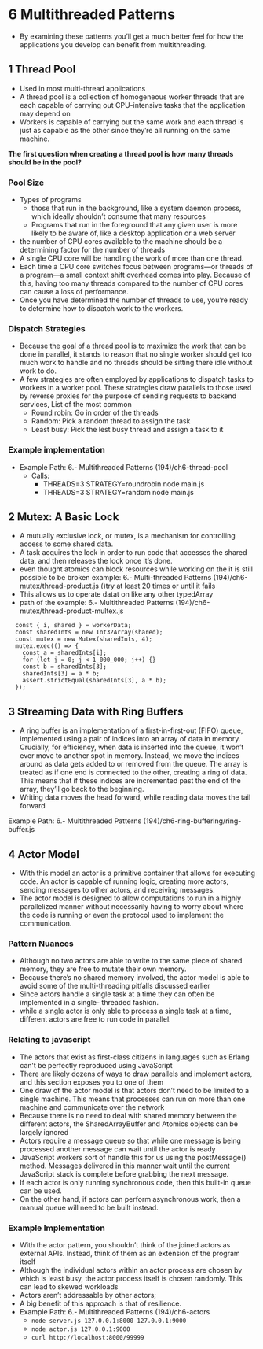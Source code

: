 # 6 Multithreaded Patterns

- By examining these patterns you’ll get a much better feel for how the applications you develop can benefit from multithreading.

## 1 Thread Pool

- Used in most multi-thread applications
- A thread pool is a collection of homogeneous worker threads that are each capable of carrying out CPU-intensive tasks that the application may depend on
- Workers is capable of carrying out the same work and each thread is just as capable as the other since they’re all running on the same machine.

**The first question when creating a thread pool is how many threads should be in the pool?**

### Pool Size

- Types of programs
  - those that run in the background, like a system daemon process, which ideally shouldn’t consume that many resources
  - Programs that run in the foreground that any given user is more likely to be aware of, like a desktop application or a web server
- the number of CPU cores available to the machine should be a determining factor for the number of threads
- A single CPU core will be handling the work of more than one thread.
- Each time a CPU core switches focus between programs—or threads of a program—a small context shift overhead comes into play. Because of this, having too many threads compared to the number of CPU cores can cause a loss of performance.
- Once you have determined the number of threads to use, you’re ready to determine how to dispatch work to the workers.

### Dispatch Strategies

- Because the goal of a thread pool is to maximize the work that can be done in parallel, it stands to reason that no single worker should get too much work to handle and no threads should be sitting there idle without work to do.
- A few strategies are often employed by applications to dispatch tasks to workers in a worker pool. These strategies draw parallels to those used by reverse proxies for the purpose of sending requests to backend services, List of the most common
  - Round robin: Go in order of the threads
  - Random: Pick a random thread to assign the task
  - Least busy: Pick the lest busy thread and assign a task to it

### Example implementation

- Example Path: 6.- Multithreaded Patterns (194)/ch6-thread-pool
  - Calls:
    - THREADS=3 STRATEGY=roundrobin node main.js
    - THREADS=3 STRATEGY=random node main.js

## 2 Mutex: A Basic Lock

- A mutually exclusive lock, or mutex, is a mechanism for controlling access to some shared data.
- A task acquires the lock in order to run code that accesses the shared data, and then releases the lock once it’s done.
- even thought atomics can block resources while working on the it is still possible to be broken example: 6.- Multi-threaded Patterns (194)/ch6-mutex/thread-product.js ()try at least 20 times or until it fails
- This allows us to operate datat on like any other typedArray
- path of the example: 6.- Multithreaded Patterns (194)/ch6-mutex/thread-product-multex.js

```
  const { i, shared } = workerData;
  const sharedInts = new Int32Array(shared);
  const mutex = new Mutex(sharedInts, 4);
  mutex.exec(() => {
    const a = sharedInts[i];
    for (let j = 0; j < 1_000_000; j++) {}
    const b = sharedInts[3];
    sharedInts[3] = a * b;
    assert.strictEqual(sharedInts[3], a * b);
  });
```

## 3 Streaming Data with Ring Buffers

- A ring buffer is an implementation of a first-in-first-out (FIFO) queue, implemented using a pair of indices into an array of data in memory. Crucially, for efficiency, when data is inserted into the queue, it won’t ever move to another spot in memory. Instead, we move the indices around as data gets added to or removed from the queue. The array is treated as if one end is connected to the other, creating a ring of data. This means that if these indices are incremented past the end of the array, they’ll go back to the beginning.
- Writing data moves the head forward, while reading data moves the tail forward

Example Path: 6.- Multithreaded Patterns (194)/ch6-ring-buffering/ring-buffer.js

## 4 Actor Model

- With this model an actor is a primitive container that allows for executing code. An actor is capable of running logic, creating more actors, sending messages to other actors, and receiving messages.
- The actor model is designed to allow computations to run in a highly parallelized manner without necessarily having to worry about where the code is running or even the protocol used to implement the communication.

### Pattern Nuances

- Although no two actors are able to write to the same piece of shared memory, they are free to mutate their own memory.
- Because there’s no shared memory involved, the actor model is able to avoid some of the multi-threading pitfalls discussed earlier
- Since actors handle a single task at a time they can often be implemented in a single- threaded fashion.
- while a single actor is only able to process a single task at a time, different actors are free to run code in parallel.

### Relating to javascript

- The actors that exist as first-class citizens in languages such as Erlang can’t be perfectly reproduced using JavaScript
- There are likely dozens of ways to draw parallels and implement actors, and this section exposes you to one of them
- One draw of the actor model is that actors don’t need to be limited to a single machine. This means that processes can run on more than one machine and communicate over the network
- Because there is no need to deal with shared memory between the different actors, the SharedArrayBuffer and Atomics objects can be largely ignored
- Actors require a message queue so that while one message is being processed another message can wait until the actor is ready
- JavaScript workers sort of handle this for us using the postMessage() method. Messages delivered in this manner wait until the current JavaScript stack is complete before grabbing the next message.
- If each actor is only running synchronous code, then this built-in queue can be used.
- On the other hand, if actors can perform asynchronous work, then a manual queue will need to be built instead.

### Example Implementation

- With the actor pattern, you shouldn’t think of the joined actors as external APIs. Instead, think of them as an extension of the program itself
- Although the individual actors within an actor process are chosen by which is least busy, the actor process itself is chosen randomly. This can lead to skewed workloads
- Actors aren’t addressable by other actors;
- A big benefit of this approach is that of resilience.
- Example Path: 6.- Multithreaded Patterns (194)/ch6-actors
  - `node server.js 127.0.0.1:8000 127.0.0.1:9000`
  - `node actor.js 127.0.0.1:9000`
  - `curl http://localhost:8000/99999`
